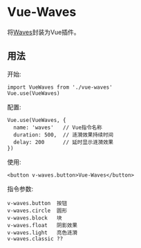 # Vue-Waves

将[Waves](https://github.com/fians/Waves)封装为Vue插件。

## 用法

开始:
```
import VueWaves from './vue-waves'
Vue.use(VueWaves)
```

配置:
```
Vue.use(VueWaves, {
  name: 'waves'   // Vue指令名称
  duration: 500,  // 涟漪效果持续时间
  delay: 200      // 延时显示涟漪效果
})
```

使用:
```
<button v-waves.button>Vue-Waves</button>
```

指令参数:
```
v-waves.button  按钮
v-waves.circle  圆形
v-waves.block   块
v-waves.float   阴影效果
v-waves.light   亮色涟漪
v-waves.classic ??
```

